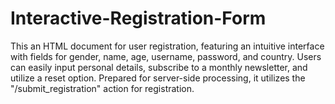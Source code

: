 # Interactive-Registration-Form
This an HTML document for user registration, featuring an intuitive interface with fields for gender, name, age, username, password, and country. Users can easily input personal details, subscribe to a monthly newsletter, and utilize a reset option. Prepared for server-side processing, it utilizes the "/submit_registration" action for registration.
